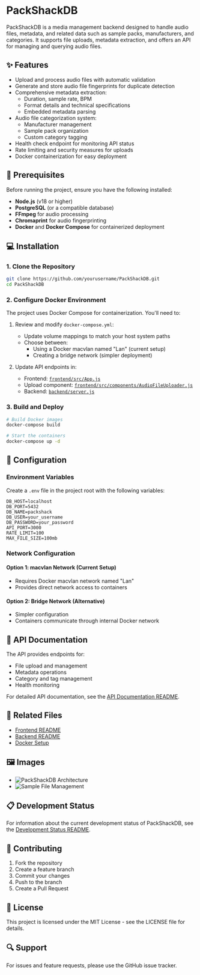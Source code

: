 
# PackShackDB

PackShackDB is a media management backend designed to handle audio files, metadata, and related data such as sample packs, manufacturers, and categories. It supports file uploads, metadata extraction, and offers an API for managing and querying audio files.

## ✨ Features

- Upload and process audio files with automatic validation
- Generate and store audio file fingerprints for duplicate detection
- Comprehensive metadata extraction:
  - Duration, sample rate, BPM
  - Format details and technical specifications
  - Embedded metadata parsing
- Audio file categorization system:
  - Manufacturer management
  - Sample pack organization
  - Custom category tagging
- Health check endpoint for monitoring API status
- Rate limiting and security measures for uploads
- Docker containerization for easy deployment

## 🚀 Prerequisites

Before running the project, ensure you have the following installed:

- **Node.js** (v18 or higher)
- **PostgreSQL** (or a compatible database)
- **FFmpeg** for audio processing
- **Chromaprint** for audio fingerprinting
- **Docker** and **Docker Compose** for containerized deployment

## 💻 Installation

### 1. Clone the Repository

```bash
git clone https://github.com/yourusername/PackShackDB.git
cd PackShackDB
```

### 2. Configure Docker Environment

The project uses Docker Compose for containerization. You'll need to:

1. Review and modify `docker-compose.yml`:
   - Update volume mappings to match your host system paths
   - Choose between:
     - Using a Docker macvlan named "Lan" (current setup)
     - Creating a bridge network (simpler deployment)

2. Update API endpoints in:
   - Frontend: [`frontend/src/App.js`](frontend/src/App.js)
   - Upload component: [`frontend/src/components/AudioFileUploader.js`](frontend/src/components/AudioFileUploader.js)
   - Backend: [`backend/server.js`](backend/server.js)

### 3. Build and Deploy

```bash
# Build Docker images
docker-compose build

# Start the containers
docker-compose up -d
```

## 🔧 Configuration

### Environment Variables

Create a `.env` file in the project root with the following variables:

```env
DB_HOST=localhost
DB_PORT=5432
DB_NAME=packshack
DB_USER=your_username
DB_PASSWORD=your_password
API_PORT=3000
RATE_LIMIT=100
MAX_FILE_SIZE=100mb
```

### Network Configuration

#### Option 1: macvlan Network (Current Setup)
- Requires Docker macvlan network named "Lan"
- Provides direct network access to containers

#### Option 2: Bridge Network (Alternative)
- Simpler configuration
- Containers communicate through internal Docker network

## 📝 API Documentation

The API provides endpoints for:

- File upload and management
- Metadata operations
- Category and tag management
- Health monitoring

For detailed API documentation, see the [API Documentation README](https://github.com/Mr-Hubiverse/PackShackDB/blob/main/API_URL%20%26%20Other-Details.md).

## 📄 Related Files

- [Frontend README](frontend/README.md)
- [Backend README](backend/README.md)
- [Docker Setup](docker/README.md)

## 🖼️ Images

- ![PackShackDB Architecture](images/architecture.png)
- ![Sample File Management](images/file_management.png)

## 📋 Development Status

For information about the current development status of PackShackDB, see the [Development Status README](https://github.com/Mr-Hubiverse/PackShackDB/blob/main/PackShackDB-Development-Status.md).

## 🤝 Contributing

1. Fork the repository
2. Create a feature branch
3. Commit your changes
4. Push to the branch
5. Create a Pull Request

## 📄 License

This project is licensed under the MIT License - see the LICENSE file for details.

## 🔍 Support

For issues and feature requests, please use the GitHub issue tracker.
